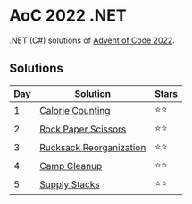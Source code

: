# AoC 2022 .NET

.NET (C#) solutions of [Advent of Code 2022](https://adventofcode.com/2022).

## Solutions

|Day|Solution|Stars|
|--|--|--|
|1|[Calorie Counting](https://github.com/melanchall/aoc2022net/blob/main/Aoc2022Net/Days/Day1.cs)|:star::star:|
|2|[Rock Paper Scissors](https://github.com/melanchall/aoc2022net/blob/main/Aoc2022Net/Days/Day2.cs)|:star::star:|
|3|[Rucksack Reorganization](https://github.com/melanchall/aoc2022net/blob/main/Aoc2022Net/Days/Day3.cs)|:star::star:|
|4|[Camp Cleanup](https://github.com/melanchall/aoc2022net/blob/main/Aoc2022Net/Days/Day4.cs)|:star::star:|
|5|[Supply Stacks](https://github.com/melanchall/aoc2022net/blob/main/Aoc2022Net/Days/Day5.cs)|:star::star:|

